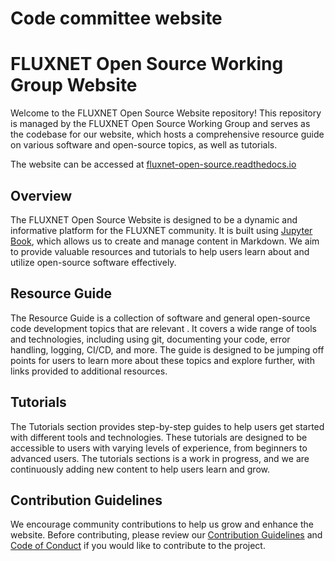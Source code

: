 # Code committee website

# FLUXNET Open Source Working Group Website

Welcome to the FLUXNET Open Source Website repository! This repository is managed by the FLUXNET Open Source Working Group and serves as the codebase for our website, which hosts a comprehensive resource guide on various software and open-source topics, as well as tutorials.

The website can be accessed at [fluxnet-open-source.readthedocs.io](https://fluxnet-open-source.readthedocs.io/en/latest/)

## Overview

The FLUXNET Open Source Website is designed to be a dynamic and informative platform for the FLUXNET community. It is built using [Jupyter Book](https://jupyterbook.org/), which allows us to create and manage content in Markdown. We aim to provide valuable resources and tutorials to help users learn about and utilize open-source software effectively.

## Resource Guide

The Resource Guide is a collection of software and general open-source code development topics that are relevant . It covers a wide range of tools and technologies, including using git, documenting your code, error handling, logging, CI/CD, and more. The guide is designed to be jumping off points for users to learn more about these topics and explore further, with links provided to additional resources.

## Tutorials

The Tutorials section provides step-by-step guides to help users get started with different tools and technologies. These tutorials are designed to be accessible to users with varying levels of experience, from beginners to advanced users. The tutorials sections is a work in progress, and we are continuously adding new content to help users learn and grow.

## Contribution Guidelines

We encourage community contributions to help us grow and enhance the website. Before contributing, please review our [Contribution Guidelines](CONTRIBUTING.md) and [Code of Conduct](CODE_OF_CONDUCT.md) if you would like to contribute to the project.
